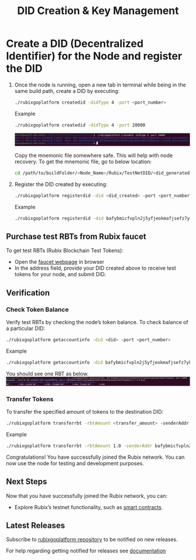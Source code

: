 ﻿---
title: DID Creation & Key Management
sidebar_label: DID Creation & Key Management
---

<!-- File: docs/developer-guides/setup/did-creation.md -->
# Create a DID (Decentralized Identifier) for the Node and register the DID

1. Once the node is running, open a new tab in terminal while being in the same build path, create a DID by executing:

   ```bash
   ./rubixgoplatform createdid -didType 4 -port <port_number>
   ```
   Example
    ```bash
    ./rubixgoplatform createdid -didType 4 -port 20000
    ```
    ![DID Creation](/img/didcreate.png)

   Copy the mnemonic file somewhere safe. This will help with node recovery. To get the mnemonic file, go to below location:
   ```bash
   cd /path/to/buildFolder/<Node_Name>/Rubix/TestNetDID/<did_generated>
   ```

2. Register the DID created by executing:
   ```bash
   ./rubixgoplatform registerdid -did <did_created> -port <port_number>
    ```
    Example
    ```bash
    ./rubixgoplatform registerdid -did bafybmicfvpln2j5yfjeokmafjsefz7ykibvtsg2swxmnr6nhvflj6qvo34 -port 20000
    ```

## Purchase test RBTs from Rubix faucet
To get test RBTs (Rubix Blockchain Test Tokens):
 - Open the [faucet webpage](http://103.209.145.177:4000/) in browser
 - In the address field, provide your DID created above to receive test tokens for your node, and submit DID.


## Verification

### Check Token Balance
Verify test RBTs by checking the node’s token balance. 
To check balance of a particular DID:
   ```bash
   ./rubixgoplatform getaccountinfo -did <did> -port <port_number>
   ```
   Example
   ```bash
   ./rubixgoplatform getaccountinfo -did bafybmicfvpln2j5yfjeokmafjsefz7ykibvtsg2swxmnr6nhvflj6qvo34 -port 20000
   ```
You should see one RBT as below.
![Account Info](/img/getaccountinfo.png)

### Transfer Tokens
To transfer the specified amount of tokens to the destination DID:
   ```bash
   ./rubixgoplatform transferrbt -rbtAmount <transfer_amount> -senderAddr <sender_did> -receiverAddr <receiver_did>  -port <sender_port_number>
   ```
   Example
   ```bash
   ./rubixgoplatform transferrbt -rbtAmount 1.0 -senderAddr bafybmicfvpln2j5yfjeokmafjsefz7ykibvtsg2swxmnr6nhvflj6qvo34 -receiverAddr bafybmibhh5zyobsmrn3t5yfeviwruifkogp3xmonhdzgc7qksyvhgqtble -port 20000
   ```

Congratulations! You have successfully joined the Rubix network. You can now use the node for testing and development purposes.

## Next Steps

Now that you have successfully joined the Rubix network, you can:
- Explore Rubix’s testnet functionality, such as [smart contracts](https://learn.rubix.net/smartcontract/).

## Latest Releases

Subscribe to [rubixgoplatform repository](https://github.com/rubixchain/rubixgoplatform) to be notified on new releases.

For help regarding getting notified for releases see [documentation](https://docs.github.com/en/account-and-profile/managing-subscriptions-and-notifications-on-github/managing-subscriptions-for-activity-on-github/viewing-your-subscriptions)
